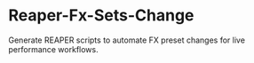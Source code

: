 # Reaper-Fx-Sets-Change
Generate REAPER scripts to automate FX preset changes for live performance workflows.

